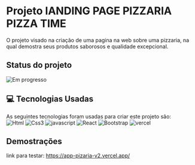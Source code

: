 # Projeto lANDING PAGE PIZZARIA PIZZA TIME
O projeto visado na criação de uma pagina na web sobre uma pizzaria, na qual demostra seus produtos saborosos e qualidade excepcional.

## Status do projeto
![Em progresso](https://img.shields.io/badge/Maintained%3F-yes-green.svg)


##  💻  Tecnologias Usadas
As seguintes tecnologias foram usadas para criar este projeto são:<br/>
![Html](https://img.shields.io/badge/HTML5-E34F26?style=for-the-badge&logo=html5&logoColor=white)
![Css3](https://img.shields.io/badge/CSS3-1572B6?style=for-the-badge&logo=css3&logoColor=white)
![javascript](https://img.shields.io/badge/JavaScript-F7DF1E?style=for-the-badge&logo=javascript&logoColor=black)
![React](https://img.shields.io/badge/React-20232A?style=for-the-badge&logo=react&logoColor=61DAFB)
![Bootstrap](https://img.shields.io/badge/Bootstrap-563D7C?style=for-the-badge&logo=bootstrap&logoColor=white)
![vercel](https://img.shields.io/badge/Vercel-000000?style=for-the-badge&logo=vercel&logoColor=white)

## Demostrações
link para testar: https://app-pizaria-v2.vercel.app/
